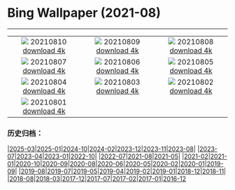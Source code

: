 # Bing Wallpaper (2021-08)
**************
| | | |
| :----: | :----: | :----: |
| ![](https://www.bing.com/th?id=OHR.DinoShower_ZH-CN1791773864_1920x1080.jpg) 20210810 [download 4k](https://www.bing.com/th?id=OHR.DinoShower_ZH-CN1791773864_UHD.jpg) | ![](https://www.bing.com/th?id=OHR.NahanniNP_ZH-CN2848117800_1920x1080.jpg) 20210809 [download 4k](https://www.bing.com/th?id=OHR.NahanniNP_ZH-CN2848117800_UHD.jpg) | ![](https://www.bing.com/th?id=OHR.MineBay_ZH-CN4962056960_1920x1080.jpg) 20210808 [download 4k](https://www.bing.com/th?id=OHR.MineBay_ZH-CN4962056960_UHD.jpg) |
| ![](https://www.bing.com/th?id=OHR.QuayBridge_ZH-CN4900551209_1920x1080.jpg) 20210807 [download 4k](https://www.bing.com/th?id=OHR.QuayBridge_ZH-CN4900551209_UHD.jpg) | ![](https://www.bing.com/th?id=OHR.SaltCones_ZH-CN4825397608_1920x1080.jpg) 20210806 [download 4k](https://www.bing.com/th?id=OHR.SaltCones_ZH-CN4825397608_UHD.jpg) | ![](https://www.bing.com/th?id=OHR.SalisburyCrags_ZH-CN4712204475_1920x1080.jpg) 20210805 [download 4k](https://www.bing.com/th?id=OHR.SalisburyCrags_ZH-CN4712204475_UHD.jpg) |
| ![](https://www.bing.com/th?id=OHR.DorsetPinnacles_ZH-CN2764578102_1920x1080.jpg) 20210804 [download 4k](https://www.bing.com/th?id=OHR.DorsetPinnacles_ZH-CN2764578102_UHD.jpg) | ![](https://www.bing.com/th?id=OHR.Neofelis_ZH-CN4637223865_1920x1080.jpg) 20210803 [download 4k](https://www.bing.com/th?id=OHR.Neofelis_ZH-CN4637223865_UHD.jpg) | ![](https://www.bing.com/th?id=OHR.CasteldelMonte_ZH-CN4436589634_1920x1080.jpg) 20210802 [download 4k](https://www.bing.com/th?id=OHR.CasteldelMonte_ZH-CN4436589634_UHD.jpg) |
| ![](https://www.bing.com/th?id=OHR.UpperCathedral_ZH-CN4349673438_1920x1080.jpg) 20210801 [download 4k](https://www.bing.com/th?id=OHR.UpperCathedral_ZH-CN4349673438_UHD.jpg) |  |  |

### 历史归档：

|[2025-03](bing/2025-03/2025-03.md)|[2025-01](bing/2025-01/2025-01.md)|[2024-10](bing/2024-10/2024-10.md)|[2024-02](bing/2024-02/2024-02.md)|[2023-12](bing/2023-12/2023-12.md)|[2023-11](bing/2023-11/2023-11.md)|[2023-08](bing/2023-08/2023-08.md)|
|[2023-07](bing/2023-07/2023-07.md)|[2023-04](bing/2023-04/2023-04.md)|[2023-01](bing/2023-01/2023-01.md)|[2022-10](bing/2022-10/2022-10.md)|
|[2022-07](bing/2022-07/2022-07.md)|[2021-08](bing/2021-08/2021-08.md)|[2021-05](bing/2021-05/2021-05.md)|
|[2021-02](bing/2021-02/2021-02.md)|[2021-01](bing/2021-01/2021-01.md)|[2020-10](bing/2020-10/2020-10.md)|[2020-09](bing/2020-09/2020-09.md)|[2020-08](bing/2020-08/2020-08.md)|[2020-06](bing/2020-06/2020-06.md)|[2020-05](bing/2020-05/2020-05.md)|[2020-02](bing/2020-02/2020-02.md)|[2020-01](bing/2020-01/2020-01.md)|[2019-09](bing/2019-09/2019-09.md)|
|[2019-08](bing/2019-08/2019-08.md)|[2019-07](bing/2019-07/2019-07.md)|[2019-05](bing/2019-05/2019-05.md)|[2019-04](bing/2019-04/2019-04.md)|[2019-02](bing/2019-02/2019-02.md)|[2019-01](bing/2019-01/2019-01.md)|[2018-12](bing/2018-12/2018-12.md)|[2018-11](bing/2018-11/2018-11.md)|
|[2018-08](bing/2018-08/2018-08.md)|[2018-03](bing/2018-03/2018-03.md)|[2017-12](bing/2017-12/2017-12.md)|[2017-07](bing/2017-07/2017-07.md)|[2017-02](bing/2017-02/2017-02.md)|[2017-01](bing/2017-01/2017-01.md)|[2016-12](bing/2016-12/2016-12.md)